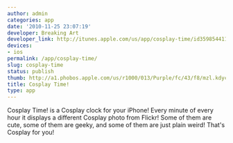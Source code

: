 ```yaml
---
author: admin
categories: app
date: '2010-11-25 23:07:19'
developer: Breaking Art
developer_link: http://itunes.apple.com/us/app/cosplay-time/id359854411?mt=8
devices: 
- ios
permalink: /app/cosplay-time/
slug: cosplay-time
status: publish
thumb: http://a1.phobos.apple.com/us/r1000/013/Purple/fc/43/f8/mzl.kdycjgfr.175x175-75.jpg
title: Cosplay Time!
type: app
---
```


Cosplay Time! is a Cosplay clock for your iPhone! Every minute of every hour it displays a different Cosplay photo from Flickr! Some of them are cute, some of them are geeky, and some of them are just plain weird! That's Cosplay for you!